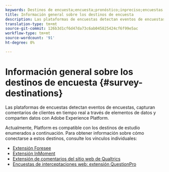 ```yaml
---
keywords: Destinos de encuesta;encuesta;pronóstico;inpreciso;encuestas de interceptación web;Qualtrics
title: Información general sobre los destinos de encuesta
description: Las plataformas de encuestas detectan eventos de encuestas, capturan comentarios de clientes en tiempo real a través de elementos de datos y comparten datos con Adobe Experience Platform.
translation-type: tm+mt
source-git-commit: 126b3d1cf6d47da73c6ab045825424cf6f99e5ac
workflow-type: tm+mt
source-wordcount: '91'
ht-degree: 0%

---
```



# Información general sobre los destinos de encuesta {#survey-destinations}

Las plataformas de encuestas detectan eventos de encuestas, capturan comentarios de clientes en tiempo real a través de elementos de datos y comparten datos con Adobe Experience Platform.

Actualmente, Platform es compatible con los destinos de estudio enumerados a continuación. Para obtener información sobre cómo conectarse a estos destinos, consulte los vínculos individuales:

- [Extensión Foresee](./foresee.md)
- [Extensión InMoment](./inmoment.md)
- [Extensión de comentarios del sitio web de Qualtrics](./qualtrics.md)
- [Encuestas de interceptaciones web: extensión QuestionPro](./web-intercept-surveys.md)
